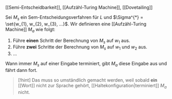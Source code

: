 [[Semi-Entscheidbarkeit]], [[Aufzähl-Turing Machine]], [[Dovetailing]] 

Sei $M_{s}$ ein Sem-Entscheidungsverfahren für $L$ und $\Sigma^{*} = \set{w_{1}, w_{2}, w_{3}, ...}$. Wir definieren eine [[Aufzähl-Turing Machine]] $M_{a}$ wie folgt:
1. Führe **einen** Schritt der Berechnung von $M_{s}$ auf $w_{1}$ aus.
2. Führe **zwei** Schritte der Berechnung von $M_{s}$ auf $w_{1}$ und $w_{2}$ aus.
3. ...

Wann immer $M_{s}$ auf einer Eingabe terminiert, gibt $M_{a}$ diese Eingabe aus und fährt dann fort.

> [!hint] Das muss so umständlich gemacht werden, weil sobald **ein** [[Wort]] nicht zur Sprache gehört, [[Haltekonfiguration|terminiert]] $M_{a}$ nicht.
